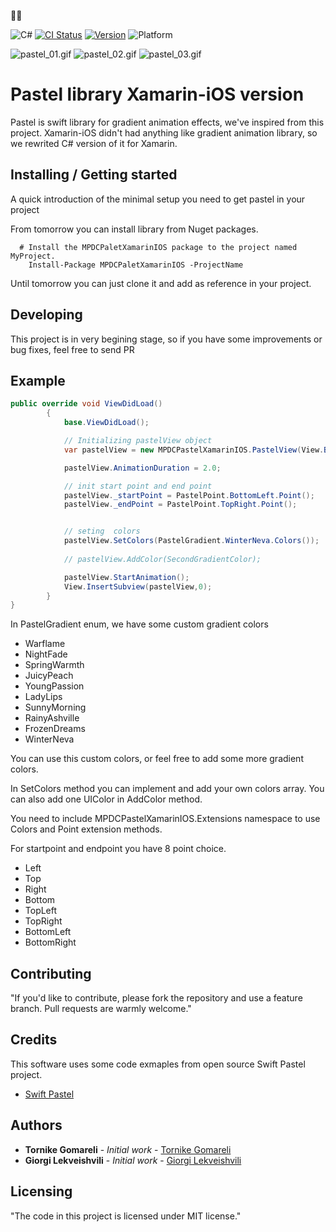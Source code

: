 🚀🚀

![C#](https://img.shields.io/badge/C%23-7.0-red.svg)
[![CI Status](https://img.shields.io/scrutinizer/build/g/filp/whoops.svg)](https://travis-ci.org/cruisediary/Pastel)
[![Version](https://img.shields.io/badge/nuget-v.0.0.1-blue.svg)](##NugetPackage)
![Platform](https://img.shields.io/badge/Platform-Xamarin--iOS-orange.svg)






![pastel_01.gif](https://user-images.githubusercontent.com/24585160/34963497-4a0818a4-fa62-11e7-9f52-9b02bc97da67.gif)
![pastel_02.gif](https://user-images.githubusercontent.com/24585160/34963504-53c4a542-fa62-11e7-9128-ce18e3eea074.gif)
![pastel_03.gif](https://user-images.githubusercontent.com/24585160/34963506-53e1b3f8-fa62-11e7-9a73-fa112dfbca90.gif)

# Pastel library Xamarin-iOS version

Pastel is swift library for gradient animation effects, we've inspired from this project.
Xamarin-iOS didn't had anything like gradient animation library, so we rewrited C# version of it for Xamarin.

## Installing / Getting started

A quick introduction of the minimal setup you need to get pastel in your project

From tomorrow you can install library from Nuget packages.

```
  # Install the MPDCPaletXamarinIOS package to the project named MyProject.
    Install-Package MPDCPaletXamarinIOS -ProjectName 
```

Until tomorrow you can just clone it and add as reference in your project.

## Developing

This project is in very begining stage, so if you have some improvements or bug fixes, feel free to send PR


## Example

```C#
public override void ViewDidLoad()
        {
            base.ViewDidLoad();

            // Initializing pastelView object
            var pastelView = new MPDCPastelXamarinIOS.PastelView(View.Bounds);

            pastelView.AnimationDuration = 2.0;

            // init start point and end point
            pastelView._startPoint = PastelPoint.BottomLeft.Point();
            pastelView._endPoint = PastelPoint.TopRight.Point();


            // seting  colors
            pastelView.SetColors(PastelGradient.WinterNeva.Colors());
            
            // pastelView.AddColor(SecondGradientColor); 

            pastelView.StartAnimation();
            View.InsertSubview(pastelView,0);
        }
}
```
In PastelGradient enum,  we have some custom gradient colors 
- Warflame
- NightFade
- SpringWarmth
- JuicyPeach
- YoungPassion
- LadyLips
- SunnyMorning
- RainyAshville
- FrozenDreams
- WinterNeva
                 
You can use this custom colors, or feel free to add some more gradient colors.

In SetColors method you can implement and add your own colors array.
You can also add one UIColor in AddColor method.

You need to include MPDCPastelXamarinIOS.Extensions namespace to use Colors and Point extension methods.

For startpoint and endpoint you have 8 point choice.

* Left
* Top
* Right
* Bottom
* TopLeft
* TopRight
* BottomLeft
* BottomRight

## Contributing

"If you'd like to contribute, please fork the repository and use a feature
branch. Pull requests are warmly welcome."

## Credits

This software uses some code exmaples from open source Swift Pastel project.

- [Swift Pastel](https://github.com/cruisediary/Pastel)


## Authors

* **Tornike Gomareli** - *Initial work* - [Tornike Gomareli](https://github.com/tornikegomareli)
* **Giorgi Lekveishvili** - *Initial work* - [Giorgi Lekveishvili](https://github.com/lekve11)


## Licensing

"The code in this project is licensed under MIT license."
